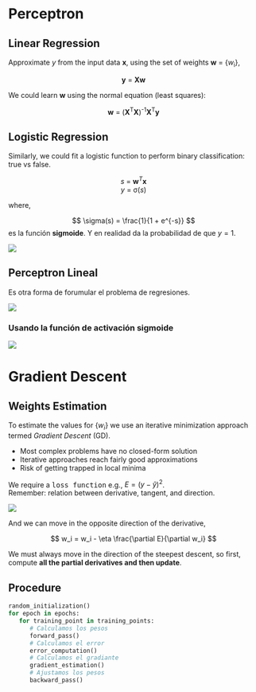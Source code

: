 # Perceptron

## Linear Regression
Approximate *y* from the input data **x**, using the set of weights **w** = {*w*<sub>i</sub>},

<div align="center"><b>y</b> = <b>Xw</b></div>

We could learn **w** using the normal equation (least squares):

<div align="center">
   <b>w</b> = (<b>X</b><sup>T</sup><b>X</b>)<sup>-1</sup><b>X</b><sup>T</sup><b>y</b>
</div>

## Logistic Regression
Similarly, we could fit a logistic function to perform binary classification: true vs false.

<div align="center">
   <i>s</i> = <b>w</b><sup><i>T</i></sup><b>x</b><br>
   <i>y</i> = &sigma;(<i>s</i>)
</div>

where,

$$
   \sigma(s) = \frac{1}{1 + e^{-s}}
$$
es la función **sigmoide**. Y en realidad da la probabilidad de que $y = 1$.

<img src="./images/Screenshot 2023-02-18 at 18.21.25.png">

## Perceptron Lineal

Es otra forma de forumular el problema de regresiones.


<img src="./images/Screenshot 2023-02-18 at 18.21.31.png">

### Usando la función de activación sigmoide

<img src="./images/Screenshot 2023-02-18 at 18.21.36.png">


# Gradient Descent

## Weights Estimation
To estimate the values for $\{w_i\}$ we use an iterative minimization approach termed *Gradient Descent* (GD).

- Most complex problems have no closed-form solution
- Iterative approaches reach fairly good approximations
- Risk of getting trapped in local minima


We require a <kbd>loss function</kbd> e.g., $E = (y - \hat{y})^2$.  
Remember: relation between derivative, tangent, and direction.

<img src="./images/Screenshot 2023-02-18 at 18.21.51.png">

And we can move in the opposite direction of the derivative,

$$
w_i = w_i - \eta \frac{\partial E}{\partial w_i}
$$

We must always move in the direction of the steepest descent, so first, compute **all the partial derivatives and then update**.

## Procedure

~~~py
random_initialization()
for epoch in epochs:
   for training_point in training_points:
      # Calculamos los pesos
      forward_pass()
      # Calculamos el error
      error_computation()
      # Calculamos el gradiante
      gradient_estimation()
      # Ajustamos los pesos
      backward_pass()
~~~


